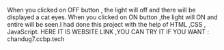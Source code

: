 When you clicked on OFF button , the light will off and there will be displayed a cat eyes. When you clicked on ON button ,the light will ON and entire will be seen.I had done this project with the help of HTML ,CSS , JavaScript. 
HERE IT IS WEBSITE LINK ,YOU CAN TRY IT IF YOU WANT : chandug7.ccbp.tech
